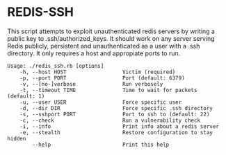 # REDIS-SSH
This script attempts to exploit unauthenticated redis servers by writing a public key to .ssh/authorized_keys.
It should work on any server serving Redis publicly, persistent and unauthenticated as a user with a .ssh directory.
It only requires a host and appropiate ports to run.

```
Usage: ./redis_ssh.rb [options]
    -h, --host HOST                  Victim (required)
    -p, --port PORT                  Port (default: 6379)
    -v, --[no-]verbose               Run verbosely
    -t, --timeout TIME               Time to wait for packets (default: 1)
    -u, --user USER                  Force specific user
    -d, --dir DIR                    Force specific .ssh directory
    -s, --sshport PORT               Port to ssh to (default: 22)
    -c, --check                      Run a vulnerability check
    -i, --info                       Print info about a redis server
    -e, --stealth                    Restore configuration to stay hidden
        --help                       Print this help
```
